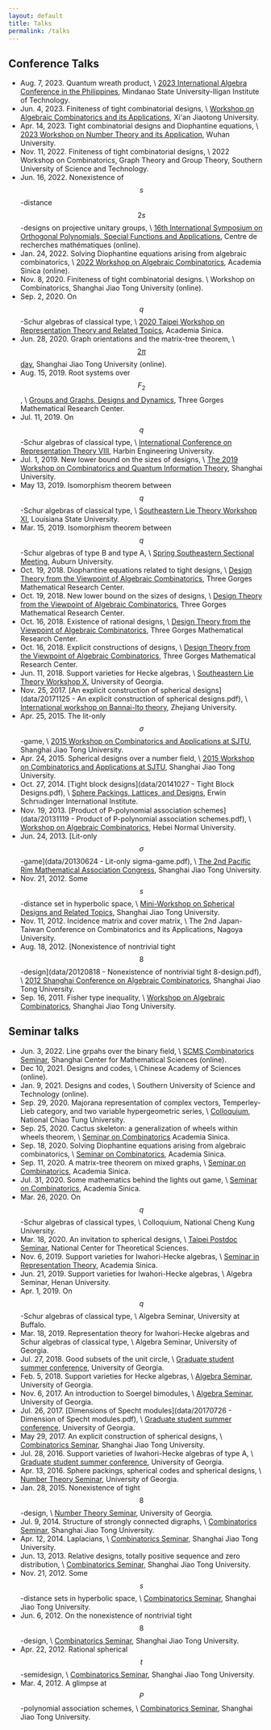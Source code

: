 ```yaml
---
layout: default
title: Talks
permalink: /talks
---
```


## Conference Talks

* Aug. 7, 2023. Quantum wreath product, \\
[2023 International Algebra Conference in the Philippines](https://sites.google.com/g.msuiit.edu.ph/international-algebra-conferen/home), Mindanao State University-Iligan Institute of Technology.
* Jun. 4, 2023. Finiteness of tight combinatorial designs, \\
  [Workshop on Algebraic Combinatorics and its Applications](https://math.xjtu.edu.cn/info/1089/12183.htm), Xi'an Jiaotong University. 
* Apr. 14, 2023. Tight combinatorial designs and Diophantine equations, \\
  [2023 Workshop on Number Theory and its Application](https://maths.whu.edu.cn/info/1115/19145.htm),
  Wuhan University.
* Nov. 11, 2022. Finiteness of tight combinatorial designs, \\
  2022 Workshop on Combinatorics, Graph Theory and Group Theory,
  Southern University of Science and Technology.
* Jun. 16, 2022. Nonexistence of $$s$$-distance $$2s$$-designs on projective unitary groups, \\
  [16th International Symposium on Orthogonal Polynomials, Special Functions and Applications](https://www.crm.umontreal.ca/2022/OPSFA22/index_e.php),
  Centre de recherches mathématiques (online).
* Jan. 24, 2022. Solving Diophantine equations arising from algebraic combinatorics, \\
  [2022 Workshop on Algebraic Combinatorics](https://www.math.sinica.edu.tw/www/file_upload/conference/202201Alg/index.html),
  Academia Sinica (online).
* Nov. 8, 2020. Finiteness of tight combinatorial designs. \\
  Workshop on Combinatorics,
  Shanghai Jiao Tong University (online).
* Sep. 2, 2020. On $$q$$-Schur algebras of classical type, \\
  [2020 Taipei Workshop on Representation Theory and Related Topics](https://www.math.sinica.edu.tw/www/file_upload/conference/2020rep/202008.html),
  Academia Sinica.
* Jun. 28, 2020. Graph orientations and the matrix-tree theorem, \\
  [$$2 \pi$$ day](http://www.math.sjtu.edu.cn/upload/firstpage/twoPiDay.pdf),
  Shanghai Jiao Tong University (online).
* Aug. 15, 2019. Root systems over $$F_2$$, \\
  [Groups and Graphs, Designs and Dynamics](http://math.sjtu.edu.cn/conference/G2D2/),
  Three Gorges Mathematical Research Center.
* Jul. 11, 2019. On $$q$$-Schur algebras of classical type, \\
  [International Conference on Representation Theory VIII](http://www.math.ksu.edu/~zlin/ICRT8),
  Harbin Engineering University.
* Jul. 1, 2019. New lower bound on the sizes of designs, \\
  [The 2019 Workshop on Combinatorics and Quantum Information Theory](https://www.mikio-nakahara.com/workshop/CQIT2019/),
  Shanghai University.
* May 13, 2019. Isomorphism theorem between $$q$$-Schur algebras of classical type, \\
  [Southeastern Lie Theory Workshop XI](https://www.math.lsu.edu/~pramod/selie/11/),
  Louisiana State University.
* Mar. 15, 2019. Isomorphism theorem between $$q$$-Schur algebras of type B and type A, \\
  [Spring Southeastern Sectional Meeting](https://www.ams.org/meetings/sectional/2261_program.html),
  Auburn University.
* Oct. 19, 2018. Diophantine equations related to tight designs, \\
  [Design Theory from the Viewpoint of Algebraic Combinatorics](http://ziqing.org/conference/DTVAC2018/),
  Three Gorges Mathematical Research Center.
* Oct. 19, 2018. New lower bound on the sizes of designs, \\
  [Design Theory from the Viewpoint of Algebraic Combinatorics](http://ziqing.org/conference/DTVAC2018/),
  Three Gorges Mathematical Research Center.
* Oct. 16, 2018. Existence of rational designs, \\
  [Design Theory from the Viewpoint of Algebraic Combinatorics](http://ziqing.org/conference/DTVAC2018/),
  Three Gorges Mathematical Research Center.
* Oct. 16, 2018. Explicit constructions of designs, \\
  [Design Theory from the Viewpoint of Algebraic Combinatorics](http://ziqing.org/conference/DTVAC2018/),
  Three Gorges Mathematical Research Center.
* Jun. 11, 2018. Support varieties for Hecke algebras, \\
  [Southeastern Lie Theory Workshop X](https://www.math.lsu.edu/~pramod/selie/10/),
  University of Georgia.
* Nov. 25, 2017. [An explicit construction of spherical designs](data/20171125 - An explicit construction of spherical designs.pdf), \\
  [International workshop on Bannai-Ito theory](http://person.zju.edu.cn/en/tfeng/706390.html),
  Zhejiang University.
* Apr. 25, 2015. The lit-only $$\sigma$$-game, \\
  [2015 Workshop on Combinatorics and Applications at SJTU](http://math.sjtu.edu.cn/Conference/2015WCA/home.php),
  Shanghai Jiao Tong University.
* Apr. 24, 2015. Spherical designs over a number field, \\
  [2015 Workshop on Combinatorics and Applications at SJTU](http://math.sjtu.edu.cn/Conference/2015WCA/home.php),
  Shanghai Jiao Tong University.
* Oct. 27, 2014. [Tight block designs](data/20141027 - Tight Block Designs.pdf), \\
  [Sphere Packings, Lattices, and Designs](http://www.math.tugraz.at/ESI2014/workshop2.html),
  Erwin Schrรถdinger International Institute.
* Nov. 19, 2013. [Product of P-polynomial association schemes](data/20131119 - Product of P-polynomial association schemes.pdf), \\
  [Workshop on Algebraic Combinatorics](http://pip.hebcma.com/mjm/),
  Hebei Normal University.
* Jun. 24, 2013. [Lit-only $$\sigma$$-game](data/20130624 - Lit-only sigma-game.pdf), \\
  [The 2nd Pacific Rim Mathematical Association Congress](http://meeting.healife.com/prima2013/),
  Shanghai Jiao Tong University.
* Nov. 21, 2012. Some $$s$$-distance set in hyperbolic space, \\
  [Mini-Workshop on Spherical Designs and Related Topics](http://math.sjtu.edu.cn/conference/mini/),
  Shanghai Jiao Tong University.
* Nov. 11, 2012. Incidence matrix and cover matrix, \\
  The 2nd Japan-Taiwan Conference on Combinatorics and its Applications,
  Nagoya University.
* Aug. 18, 2012. [Nonexistence of nontrivial tight $$8$$-design](data/20120818 - Nonexistence of nontrivial tight 8-design.pdf), \\
  [2012 Shanghai Conference on Algebraic Combinatorics](http://math.sjtu.edu.cn/Conference/SCAC/),
  Shanghai Jiao Tong University.
* Sep. 16, 2011. Fisher type inequality, \\
  [Workshop on Algebraic Combinatorics](http://math.sjtu.edu.cn/Conference/WACSJTU/index.html),
  Shanghai Jiao Tong University.

## Seminar talks

* Jun. 3, 2022. Line grpahs over the binary field, \\
  [SCMS Combinatorics Seminar](https://scmscomb.github.io/),
  Shanghai Center for Mathematical Sciences (online).
* Dec 10, 2021. Designs and codes, \\
  Chinese Academy of Sciences (online).
* Jan. 9, 2021. Designs and codes, \\
  Southern University of Science and Technology (online).
* Sep. 29, 2020. Majorana representation of complex vectors, Temperley-Lieb category, and two variable hypergeometric series, \\
  [Colloquium](https://sites.google.com/site/hsinyuanhuangnctu/colloquium-fall-2020),
  National Chiao Tung University.
* Sep. 25, 2020. Cactus skeleton: a generalization of wheels within wheels theorem, \\
  [Seminar on Combinatorics](https://www.math.sinica.edu.tw/www/seminar/abstract/4904.htm)
  Academia Sinica.
* Sep. 18, 2020. Solving Diophantine equations arising from algebraic combinatorics, \\
  [Seminar on Combinatorics](https://www.math.sinica.edu.tw/www/seminar/abstract/4902.htm),
  Academia Sinica.
* Sep. 11, 2020. A matrix-tree theorem on mixed graphs, \\
  [Seminar on Combinatorics](https://www.math.sinica.edu.tw/www/seminar/abstract/4895.htm),
  Academia Sinica.
* Jul. 31, 2020. Some mathematics behind the lights out game, \\
  [Seminar on Combinatorics](https://www.math.sinica.edu.tw/www/seminar/abstract/4890.htm),
  Academia Sinica.
* Mar. 26, 2020. On $$q$$-Schur algebras of classical types, \\
  Colloquium, National Cheng Kung University.
* Mar. 18, 2020. An invitation to spherical designs, \\
  [Taipei Postdoc Seminar](https://www.math.sinica.edu.tw/www/file_upload/conference/2016TPS/index.html),
  National Center for Theoretical Sciences.
* Nov. 6, 2019. Support varieties for Iwahori-Hecke algebras, \\
  [Seminar in Representation Theory](https://www.math.sinica.edu.tw/www/seminar/abstract/4816.htm),
  Academia Sinica.
* Jun. 21, 2019. Support varieties for Iwahori-Hecke algebras, \\
  Algebra Seminar, Henan University.
* Apr. 1, 2019. On $$q$$-Schur algebras of classical type, \\
  Algebra Seminar, University at Buffalo.
* Mar. 18, 2019. Representation theory for Iwahori-Hecke algebras and Schur algebras of classical type, \\
  Algebra Seminar, University of Georgia.
* Jul. 27, 2018. Good subsets of the unit circle, \\
  [Graduate student summer conference](https://research.franklin.uga.edu/agant/content/mock-ams-conference-2018),
  University of Georgia.
* Feb. 5, 2018. Support varieties for Hecke algebras, \\
  [Algebra Seminar](https://calendar.google.com/calendar/event?eid=NWdlajZzYjY4bm5xdXVldml1YW9tZmxkNGVfMjAxODAyMDVUMjAzMDAwWiBzczRwczhoMDN2NjJmMXZodWY0MGMyajg3b0Bn&ctz=America/New_York),
  University of Georgia.
* Nov. 6, 2017. An introduction to Soergel bimodules, \\
  [Algebra Seminar](https://calendar.google.com/calendar/event?eid=NWdlajZzYjY4bm5xdXVldml1YW9tZmxkNGVfMjAxNzExMDZUMjAzMDAwWiBzczRwczhoMDN2NjJmMXZodWY0MGMyajg3b0Bn&ctz=America/New_York),
  University of Georgia.
* Jul. 26, 2017. [Dimensions of Specht modules](data/20170726 - Dimension of Specht modules.pdf), \\
  [Graduate student summer conference](https://research.franklin.uga.edu/agant/content/mock-ams-conference-2017),
  University of Georgia.
* May 29, 2017. An explicit construction of spherical designs, \\
  [Combinatorics Seminar](http://math.sjtu.edu.cn/conference/Bannai/2017/home.php),
  Shanghai Jiao Tong University.
* Jul. 28, 2016. Support varieties of Iwahori-Hecke algebras of type A, \\
  [Graduate student summer conference](https://research.franklin.uga.edu/agant/content/mock-ams-conference-2016),
  University of Georgia.
* Apr. 13, 2016. Sphere packings, spherical codes and spherical designs, \\
  [Number Theory Seminar](https://calendar.google.com/calendar/event?eid=bHZnc2xpN3Q5ZGU4OWRvN3NqaGM3cjJkNzQgdWdhbnVtYmVydGhlb3J5QG0&ctz=America/New_York),
  University of Georgia.
* Jan. 28, 2015. Nonexistence of tight $$8$$-design, \\
  [Number Theory Seminar](https://calendar.google.com/calendar/event?eid=ZmtqNjFvYWJxZW4zY2lrNjlqcGZnZzFzaDAgdWdhbnVtYmVydGhlb3J5QG0&ctz=America/New_York),
  University of Georgia.
* Jul. 9, 2014. Structure of strongly connected digraphs, \\
  [Combinatorics Seminar](http://math.sjtu.edu.cn/conference/Bannai/2014/home.php),
  Shanghai Jiao Tong University.
* Apr. 12, 2014. Laplacians, \\
  [Combinatorics Seminar](http://math.sjtu.edu.cn/conference/Bannai/2014/home.php),
  Shanghai Jiao Tong University.
* Jun. 13, 2013. Relative designs, totally positive sequence and zero distribution, \\
  [Combinatorics Seminar](http://math.sjtu.edu.cn/conference/Bannai/2013/home.php),
  Shanghai Jiao Tong University.
* Nov. 21, 2012. Some $$s$$-distance sets in hyperbolic space, \\
  [Combinatorics Seminar](http://math.sjtu.edu.cn/conference/Bannai/2012/),
  Shanghai Jiao Tong University.
* Jun. 6, 2012. On the nonexistence of nontrivial tight $$8$$-design, \\
  [Combinatorics Seminar](http://math.sjtu.edu.cn/conference/Bannai/2012/),
  Shanghai Jiao Tong University.
* Apr. 22, 2012. Rational spherical $$t$$-semidesign, \\
  [Combinatorics Seminar](http://math.sjtu.edu.cn/conference/Bannai/2012/),
  Shanghai Jiao Tong University.
* Mar. 4, 2012. A glimpse at $$P$$-polynomial association schemes, \\
  [Combinatorics Seminar](http://math.sjtu.edu.cn/conference/Bannai/2012/),
  Shanghai Jiao Tong University.
